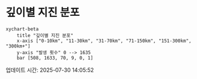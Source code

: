 # 깊이별 지진 분포

```mermaid
xychart-beta
    title "깊이별 지진 분포"
    x-axis ["0-10km", "11-30km", "31-70km", "71-150km", "151-300km", "300km+"]
    y-axis "발생 횟수" 0 --> 1635
    bar [508, 1633, 70, 9, 0, 1]
```

업데이트 시간: 2025-07-30 14:05:52
